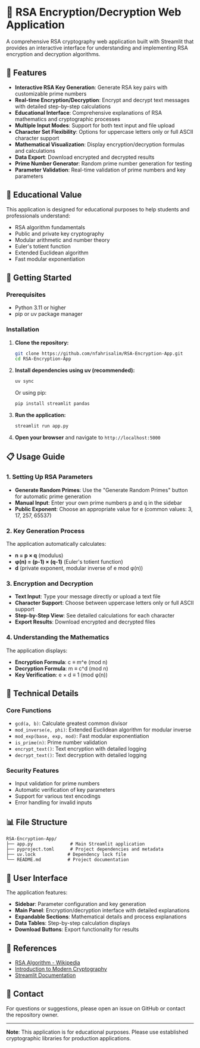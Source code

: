 # 🔐 RSA Encryption/Decryption Web Application

A comprehensive RSA cryptography web application built with Streamlit that provides an interactive interface for understanding and implementing RSA encryption and decryption algorithms.

## 🌟 Features

- **Interactive RSA Key Generation**: Generate RSA key pairs with customizable prime numbers
- **Real-time Encryption/Decryption**: Encrypt and decrypt text messages with detailed step-by-step calculations
- **Educational Interface**: Comprehensive explanations of RSA mathematics and cryptographic processes
- **Multiple Input Modes**: Support for both text input and file upload
- **Character Set Flexibility**: Options for uppercase letters only or full ASCII character support
- **Mathematical Visualization**: Display encryption/decryption formulas and calculations
- **Data Export**: Download encrypted and decrypted results
- **Prime Number Generator**: Random prime number generation for testing
- **Parameter Validation**: Real-time validation of prime numbers and key parameters

## 🎯 Educational Value

This application is designed for educational purposes to help students and professionals understand:
- RSA algorithm fundamentals
- Public and private key cryptography
- Modular arithmetic and number theory
- Euler's totient function
- Extended Euclidean algorithm
- Fast modular exponentiation

## 🚀 Getting Started

### Prerequisites

- Python 3.11 or higher
- pip or uv package manager

### Installation

1. **Clone the repository:**
   ```bash
   git clone https://github.com/nfahrisalim/RSA-Encryption-App.git
   cd RSA-Encryption-App
   ```

2. **Install dependencies using uv (recommended):**
   ```bash
   uv sync
   ```

   Or using pip:
   ```bash
   pip install streamlit pandas
   ```

3. **Run the application:**
   ```bash
   streamlit run app.py
   ```

4. **Open your browser** and navigate to `http://localhost:5000`

## 📋 Usage Guide

### 1. Setting Up RSA Parameters

- **Generate Random Primes**: Use the "Generate Random Primes" button for automatic prime generation
- **Manual Input**: Enter your own prime numbers p and q in the sidebar
- **Public Exponent**: Choose an appropriate value for e (common values: 3, 17, 257, 65537)

### 2. Key Generation Process

The application automatically calculates:
- **n = p × q** (modulus)
- **φ(n) = (p-1) × (q-1)** (Euler's totient function)
- **d** (private exponent, modular inverse of e mod φ(n))

### 3. Encryption and Decryption

- **Text Input**: Type your message directly or upload a text file
- **Character Support**: Choose between uppercase letters only or full ASCII support
- **Step-by-Step View**: See detailed calculations for each character
- **Export Results**: Download encrypted and decrypted files

### 4. Understanding the Mathematics

The application displays:
- **Encryption Formula**: c ≡ m^e (mod n)
- **Decryption Formula**: m ≡ c^d (mod n)
- **Key Verification**: e × d ≡ 1 (mod φ(n))

## 🔧 Technical Details

### Core Functions

- `gcd(a, b)`: Calculate greatest common divisor
- `mod_inverse(e, phi)`: Extended Euclidean algorithm for modular inverse
- `mod_exp(base, exp, mod)`: Fast modular exponentiation
- `is_prime(n)`: Prime number validation
- `encrypt_text()`: Text encryption with detailed logging
- `decrypt_text()`: Text decryption with detailed logging

### Security Features

- Input validation for prime numbers
- Automatic verification of key parameters
- Support for various text encodings
- Error handling for invalid inputs

## 📊 File Structure

```
RSA-Encryption-App/
├── app.py              # Main Streamlit application
├── pyproject.toml      # Project dependencies and metadata
├── uv.lock            # Dependency lock file
└── README.md          # Project documentation
```

## 🎨 User Interface

The application features:
- **Sidebar**: Parameter configuration and key generation
- **Main Panel**: Encryption/decryption interface with detailed explanations
- **Expandable Sections**: Mathematical details and process explanations
- **Data Tables**: Step-by-step calculation displays
- **Download Buttons**: Export functionality for results

## 🔗 References

- [RSA Algorithm - Wikipedia](https://en.wikipedia.org/wiki/RSA_(cryptosystem))
- [Introduction to Modern Cryptography](https://www.cs.umd.edu/~jkatz/imc.html)
- [Streamlit Documentation](https://docs.streamlit.io/)

## 📧 Contact

For questions or suggestions, please open an issue on GitHub or contact the repository owner.

---

**Note**: This application is for educational purposes. Please use established cryptographic libraries for production applications.